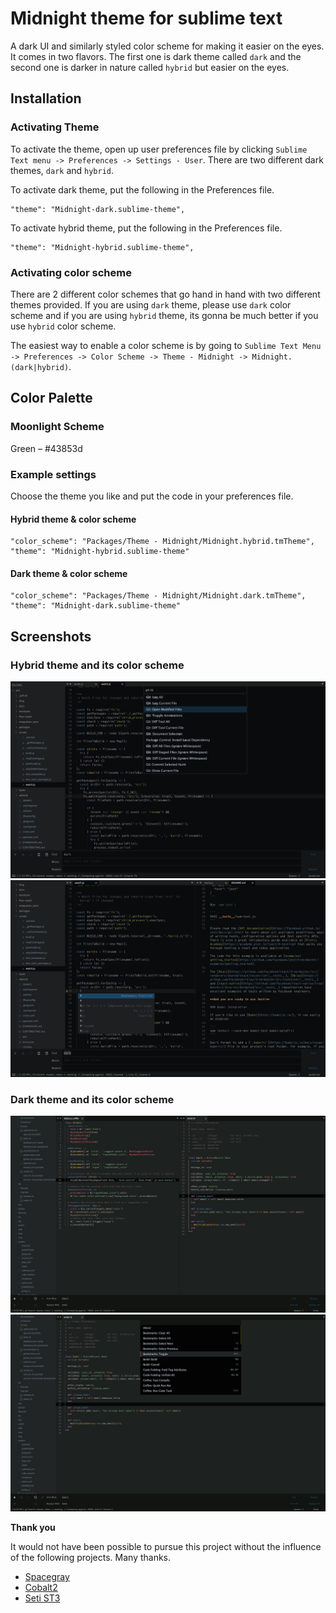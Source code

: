 # Midnight theme for sublime text

A dark UI and similarly styled color scheme for making it easier on the eyes. It comes in two flavors.
The first one is dark theme called `dark` and the second one is darker in nature called `hybrid` but easier on the eyes.

## Installation

### Activating Theme

To activate the theme, open up user preferences file by clicking `Sublime Text menu -> Preferences -> Settings - User`.
There are two different dark themes, `dark` and `hybrid`.

To activate dark theme, put the following in the Preferences file.
```
"theme": "Midnight-dark.sublime-theme",
```

To activate hybrid theme, put the following in the Preferences file.
```
"theme": "Midnight-hybrid.sublime-theme",
```

### Activating color scheme

There are 2 different color schemes that go hand in hand with two different themes provided.
If you are using `dark` theme, please use `dark` color scheme and if you are using `hybrid` theme, its gonna be much better if you use `hybrid` color scheme.

The easiest way to enable a color scheme is by going to
`Sublime Text Menu -> Preferences -> Color Scheme -> Theme - Midnight -> Midnight.(dark|hybrid)`.

## Color Palette

### Moonlight Scheme
Green – #43853d

### Example settings
Choose the theme you like and put the code in your preferences file.

#### Hybrid theme & color scheme
```
"color_scheme": "Packages/Theme - Midnight/Midnight.hybrid.tmTheme",
"theme": "Midnight-hybrid.sublime-theme"
```

#### Dark theme & color scheme
```
"color_scheme": "Packages/Theme - Midnight/Midnight.dark.tmTheme",
"theme": "Midnight-dark.sublime-theme"
```

## Screenshots

### Hybrid theme and its color scheme
![Midnight Hybrid](Screenshots/midnight_hybrid1.png)
![Midnight Hybrid](Screenshots/midnight_hybrid2.png)

### Dark theme and its color scheme
![Midnight Dark](Screenshots/midnight_dark1.png)
![Midnight Dark](Screenshots/midnight_dark2.png)

__Thank you__

It would not have been possible to pursue this project without the influence of the following projects.
Many thanks.
* [Spacegray](https://github.com/kkga/spacegray)
* [Cobalt2](https://github.com/wesbos/cobalt2)
* [Seti ST3](https://github.com/ctf0/Seti_ST3)
